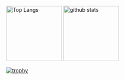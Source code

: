 <p align="left"> 
  <img alt="Top Langs" height="150px" src="https://github-readme-stats.vercel.app/api/top-langs/?username=Ringoame196&layout=compact&count_private=true&show_icons=true&theme=onedark" />
  <img alt="github stats" height="150px" src="https://github-readme-stats.vercel.app/api?username=Ringoame196&count_private=true&show_icons=true&show_icons=true&theme=onedark" />
</p>

[![trophy](https://github-profile-trophy.vercel.app/?username=Ringoame196&theme=onedark&column=7
)](https://github.com/ryo-ma/github-profile-trophy)
